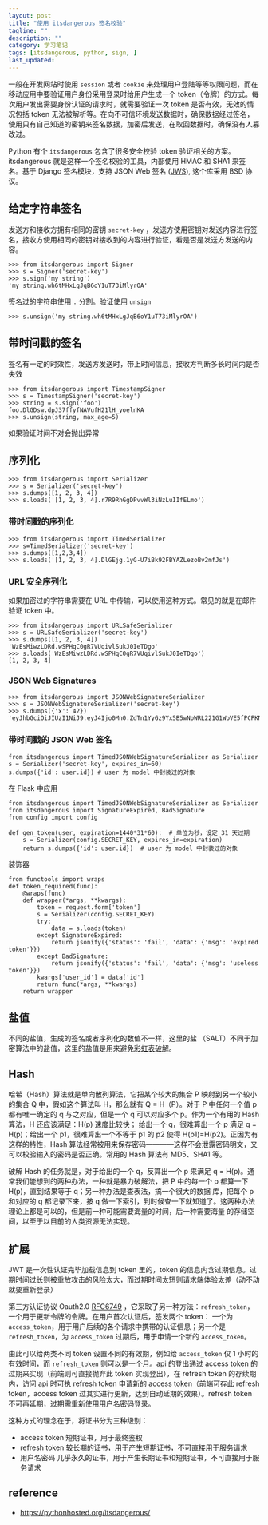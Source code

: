 ```yaml
---
layout: post
title: "使用 itsdangerous 签名校验"
tagline: ""
description: ""
category: 学习笔记
tags: [itsdangerous, python, sign, ]
last_updated:
---
```


一般在开发网站时使用 `session` 或者 `cookie` 来处理用户登陆等等权限问题，而在移动应用中要验证用户身份采用登录时给用户生成一个 token（令牌）的方式。每次用户发出需要身份认证的请求时，就需要验证一次 token 是否有效，无效的情况包括 token 无法被解析等。在向不可信环境发送数据时，确保数据经过签名，使用只有自己知道的密钥来签名数据，加密后发送，在取回数据时，确保没有人篡改过。

Python 有个 `itsdangerous` 包含了很多安全校验 token 验证相关的方案。 itsdangerous 就是这样一个签名校验的工具，内部使用 HMAC 和 SHA1 来签名。基于 Django 签名模块，支持 JSON Web 签名 ([JWS](https://tools.ietf.org/html/rfc7515)), 这个库采用 BSD 协议。

## 给定字符串签名
发送方和接收方拥有相同的密钥 `secret-key` ，发送方使用密钥对发送内容进行签名，接收方使用相同的密钥对接收到的内容进行验证，看是否是发送方发送的内容。

    >>> from itsdangerous import Signer
    >>> s = Signer('secret-key')
    >>> s.sign('my string')
    'my string.wh6tMHxLgJqB6oY1uT73iMlyrOA'

签名过的字符串使用 `.` 分割。验证使用 `unsign`

    >>> s.unsign('my string.wh6tMHxLgJqB6oY1uT73iMlyrOA')

## 带时间戳的签名
签名有一定的时效性，发送方发送时，带上时间信息，接收方判断多长时间内是否失效

    >>> from itsdangerous import TimestampSigner
    >>> s = TimestampSigner('secret-key')
    >>> string = s.sign('foo')
    foo.DlGDsw.dpJ37ffyfNAVufH21lH_yoelnKA
    >>> s.unsign(string, max_age=5)

如果验证时间不对会抛出异常

## 序列化

    >>> from itsdangerous import Serializer
    >>> s = Serializer('secret-key')
    >>> s.dumps([1, 2, 3, 4])
    >>> s.loads('[1, 2, 3, 4].r7R9RhGgDPvvWl3iNzLuIIfELmo')

### 带时间戳的序列化

    >>> from itsdangerous import TimedSerializer
    >>> s=TimedSerializer('secret-key')
    >>> s.dumps([1,2,3,4])
    >>> s.loads('[1, 2, 3, 4].DlGEjg.1yG-U7iBk92FBYAZLezoBv2mfJs')

### URL 安全序列化
如果加密过的字符串需要在 URL 中传输，可以使用这种方式。常见的就是在邮件验证 token 中。

    >>> from itsdangerous import URLSafeSerializer
    >>> s = URLSafeSerializer('secret-key')
    >>> s.dumps([1, 2, 3, 4])
    'WzEsMiwzLDRd.wSPHqC0gR7VUqivlSukJ0IeTDgo'
    >>> s.loads('WzEsMiwzLDRd.wSPHqC0gR7VUqivlSukJ0IeTDgo')
    [1, 2, 3, 4]

### JSON Web Signatures


    >>> from itsdangerous import JSONWebSignatureSerializer
    >>> s = JSONWebSignatureSerializer('secret-key')
    >>> s.dumps({'x': 42})
    'eyJhbGciOiJIUzI1NiJ9.eyJ4Ijo0Mn0.ZdTn1YyGz9Yx5B5wNpWRL221G1WpVE5fPCPKNuc6UAo'


### 带时间戳的 JSON Web 签名

    from itsdangerous import TimedJSONWebSignatureSerializer as Serializer
    s = Serializer('secret-key', expires_in=60)
    s.dumps({'id': user.id}) # user 为 model 中封装过的对象

在 Flask 中应用

    from itsdangerous import TimedJSONWebSignatureSerializer as Serializer
    from itsdangerous import SignatureExpired, BadSignature
    from config import config

    def gen_token(user, expiration=1440*31*60):  # 单位为秒，设定 31 天过期
        s = Serializer(config.SECRET_KEY, expires_in=expiration)
        return s.dumps({'id': user.id})  # user 为 model 中封装过的对象

装饰器

    from functools import wraps
    def token_required(func):
        @wraps(func)
        def wrapper(*args, **kwargs):
            token = request.form['token']
            s = Serializer(config.SECRET_KEY)
            try:
                data = s.loads(token)
            except SignatureExpired:
                return jsonify({'status': 'fail', 'data': {'msg': 'expired token'}})
            except BadSignature:
                return jsonify({'status': 'fail', 'data': {'msg': 'useless token'}})
            kwargs['user_id'] = data['id']
            return func(*args, **kwargs)
        return wrapper


## 盐值
不同的盐值，生成的签名或者序列化的数值不一样，这里的盐 （SALT）不同于加密算法中的盐值，这里的盐值是用来避免[彩虹表破解](https://zh.wikipedia.org/wiki/%E5%BD%A9%E8%99%B9%E8%A1%A8)。

## Hash
哈希（Hash）算法就是单向散列算法，它把某个较大的集合 P 映射到另一个较小的集合 Q 中，假如这个算法叫 H，那么就有 Q = H（P）。对于 P 中任何一个值 p 都有唯一确定的 q 与之对应，但是一个 q 可以对应多个 p。作为一个有用的 Hash 算法，H 还应该满足：H(p) 速度比较快； 给出一个 q，很难算出一个 p 满足 q = H(p)；给出一个 p1，很难算出一个不等于 p1 的 p2 使得 H(p1)=H(p2)。正因为有这样的特性，Hash 算法经常被用来保存密码————这样不会泄露密码明文，又可以校验输入的密码是否正确。常用的 Hash 算法有 MD5、SHA1 等。

破解 Hash 的任务就是，对于给出的一个 q，反算出一个 p 来满足 q = H(p)。通常我们能想到的两种办法，一种就是暴力破解法，把 P 中的每一个 p 都算一下 H(p)，直到结果等于 q；另一种办法是查表法，搞一个很大的数据 库，把每个 p 和对应的 q 都记录下来，按 q 做一下索引，到时候查一下就知道了。这两种办法理论上都是可以的，但是前一种可能需要海量的时间，后一种需要海量 的存储空间，以至于以目前的人类资源无法实现。

## 扩展
JWT 是一次性认证完毕加载信息到 token 里的，token 的信息内含过期信息。过期时间过长则被重放攻击的风险太大，而过期时间太短则请求端体验太差（动不动就要重新登录）

第三方认证协议 Oauth2.0 [RFC6749](https://tools.ietf.org/html/rfc6749) ，它采取了另一种方法：`refresh_token`，一个用于更新令牌的令牌。在用户首次认证后，签发两个 token： 一个为 `access_token`，用于用户后续的各个请求中携带的认证信息；另一个是 `refresh_token`，为 `access_token` 过期后，用于申请一个新的 `access_token`。

由此可以给两类不同 token 设置不同的有效期，例如给 `access_token` 仅 1 小时的有效时间，而 `refresh_token` 则可以是一个月。api 的登出通过 access token 的过期来实现（前端则可直接抛弃此 token 实现登出），在 refresh token 的存续期内，访问 api 时可执 refresh token 申请新的 access token（前端可存此 refresh token，access token 过其实进行更新，达到自动延期的效果）。refresh token 不可再延期，过期需重新使用用户名密码登录。

这种方式的理念在于，将证书分为三种级别：

- access token 短期证书，用于最终鉴权
- refresh token 较长期的证书，用于产生短期证书，不可直接用于服务请求
- 用户名密码 几乎永久的证书，用于产生长期证书和短期证书，不可直接用于服务请求


## reference

- <https://pythonhosted.org/itsdangerous/>
